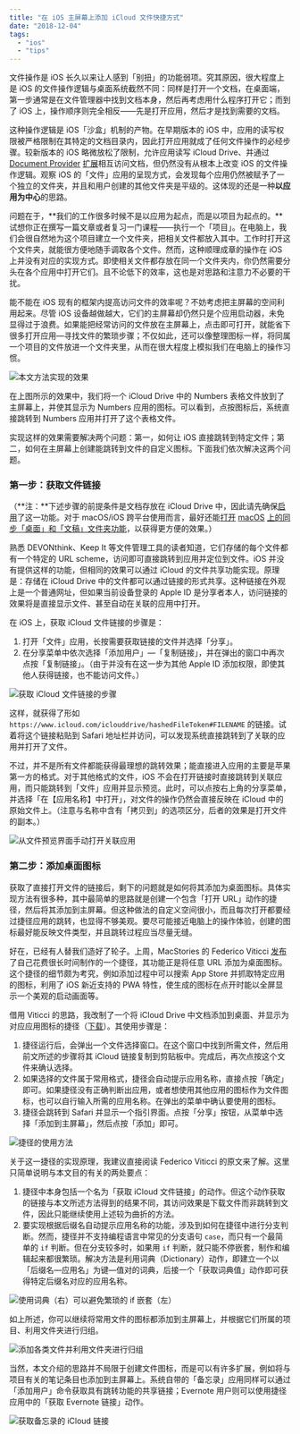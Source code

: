 ```yaml
---
title: "在 iOS 主屏幕上添加 iCloud 文件快捷方式"
date: "2018-12-04"
tags:
  - "ios"
  - "tips"
---
```


文件操作是 iOS 长久以来让人感到「别扭」的功能弱项。究其原因，很大程度上是 iOS 的文件操作逻辑与桌面系统截然不同：同样是打开一个文档，在桌面端，第一步通常是在文件管理器中找到文档本身，然后再考虑用什么程序打开它；而到了 iOS 上，操作顺序则完全相反——先是打开应用，然后才是找到需要的文档。

这种操作逻辑是 iOS「沙盒」机制的产物。在早期版本的 iOS 中，应用的读写权限被严格限制在其特定的文档目录内，因此打开应用就成了任何文件操作的必经步骤。较新版本的 iOS 略微放松了限制，允许应用读写 iCloud Drive、并通过 [Document Provider](https://developer.apple.com/library/archive/documentation/General/Conceptual/ExtensibilityPG/FileProvider.html) [扩展](https://developer.apple.com/library/archive/documentation/General/Conceptual/ExtensibilityPG/FileProvider.html)相互访问文档，但仍然没有从根本上改变 iOS 的文件操作逻辑。观察 iOS 的「文件」应用的呈现方式，会发现每个应用仍然被赋予了一个独立的文件夹，并且和用户创建的其他文件夹是平级的。这体现的还是一种**以应用为中心**的思路。

问题在于，**我们的工作很多时候不是以应用为起点，而是以项目为起点的。**试想你正在撰写一篇文章或者复习一门课程——执行一个「项目」。在电脑上，我们会很自然地为这个项目建立一个文件夹，把相关文件都放入其中。工作时打开这个文件夹，就能很方便地随手调取各个文件。然而，这种顺理成章的操作在 iOS 上并没有对应的实现方式。即使相关文件都存放在同一个文件夹内，你仍然需要分头在各个应用中打开它们。且不论低下的效率，这也是对思路和注意力不必要的干扰。

能不能在 iOS 现有的框架内提高访问文件的效率呢？不妨考虑把主屏幕的空间利用起来。尽管 iOS 设备越做越大，它们的主屏幕却仍然只是个应用启动器，未免显得过于浪费。如果能把经常访问的文件放在主屏幕上，点击即可打开，就能省下很多打开应用—寻找文件的繁琐步骤；不仅如此，还可以像整理图标一样，将同属一个项目的文件放进一个文件夹里，从而在很大程度上模拟我们在电脑上的操作习惯。

![本文方法实现的效果](https://cl.ly//ded0e0/launch.gif)

在上图所示的效果中，我们将一个 iCloud Drive 中的 Numbers 表格文件放到了主屏幕上，并使其显示为 Numbers 应用的图标。可以看到，点按图标后，系统直接跳转到 Numbers 应用并打开了这个表格文件。

实现这样的效果需要解决两个问题：第一，如何让 iOS 直接跳转到特定文件；第二，如何在主屏幕上创建能跳转到文件的自定义图标。下面我们依次解决这两个问题。

### 第一步：获取文件链接

（**注：**下述步骤的前提条件是文档存放在 iCloud Drive 中，因此请先确保[启用](https://support.apple.com/zh-cn/HT204025)了这一功能。对于 macOS/iOS 跨平台使用而言，最好还能[打开](https://support.apple.com/zh-cn/HT206985) [macOS](https://support.apple.com/zh-cn/HT206985) [上的同步「桌面」和「文稿」文件夹功能](https://support.apple.com/zh-cn/HT206985)，以获得更方便的效果。）

熟悉 DEVONthink、Keep It 等文件管理工具的读者知道，它们存储的每个文件都有一个特定的 URL scheme，访问即可直接跳转到应用并定位到文件。iOS 并没有提供这样的功能，但相同的效果可以通过 iCloud 的文件共享功能实现。原理是：存储在 iCloud Drive 中的文件都可以通过链接的形式共享。这种链接在外观上是一个普通网址，但如果当前设备登录的 Apple ID 是分享者本人，访问链接的效果将是直接显示文件、甚至自动在关联的应用中打开。

在 iOS 上，获取 iCloud 文件链接的步骤是：

1. 打开「文件」应用，长按需要获取链接的文件并选择「分享」。
2. 在分享菜单中依次选择「添加用户」—「复制链接」，并在弹出的窗口中再次点按「复制链接」。（由于并没有在这一步为其他 Apple ID 添加权限，即使其他人获得链接，也不能访问文件。）

![获取 iCloud 文件链接的步骤](https://cl.ly//6382b6/get_link.png)

这样，就获得了形如 `https://www.icloud.com/iclouddrive/hashedFileToken#FILENAME` 的链接。试着将这个链接粘贴到 Safari 地址栏并访问，可以发现系统直接跳转到了关联的应用并打开了文件。

不过，并不是所有文件都能获得最理想的跳转效果；能直接进入应用的主要是苹果第一方的格式。对于其他格式的文件，iOS 不会在打开链接时直接跳转到关联应用，而只能跳转到「文件」应用并显示预览。此时，可以点按右上角的分享菜单，并选择「在【应用名称】中打开」，对文件的操作仍然会直接反映在 iCloud 中的原始文件上。（注意与名称中含有「拷贝到」的选项区分，后者的效果是打开文件的副本。）

![从文件预览界面手动打开关联应用](https://cl.ly//0f8e41/unsupported.png)

### 第二步：添加桌面图标

获取了直接打开文件的链接后，剩下的问题就是如何将其添加为桌面图标。具体实现方法有很多种，其中最简单的思路就是创建一个包含「打开 URL」动作的捷径，然后将其添加到主屏幕。但这种做法的自定义空间很小，而且每次打开都要经过捷径应用的跳转，也显得不够美观。要尽可能接近电脑上的操作体验，创建的图标最好能反映文件类型，并且跳转过程应当尽量无缝。

好在，已经有人替我们造好了轮子。上周，MacStories 的 Federico Viticci [发布](https://www.macstories.net/ios/home-screen-icon-creator-a-shortcut-to-create-custom-icons-for-apps-contacts-solid-colors-and-more/)了自己花费很长时间制作的一个捷径，其功能正是将任意 URL 添加为桌面图标。这个捷径的细节颇为考究，例如添加过程中可以搜索 App Store 并抓取特定应用的图标，利用了 iOS 新近支持的 PWA 特性，使生成的图标在点开时能以全屏显示一个美观的启动画面等。

借用 Viticci 的思路，我改制了一个将 iCloud Drive 中文档添加到桌面、并显示为对应应用图标的捷径（[下载](https://www.icloud.com/shortcuts/279e171837074a389a906ef5ba65b403)）。其使用步骤是：

1. 捷径运行后，会弹出一个文件选择窗口。在这个窗口中找到所需文件，然后用前文所述的步骤将其 iCloud 链接复制到剪贴板中。完成后，再次点按这个文件来确认选择。
2. 如果选择的文件属于常用格式，捷径会自动提示应用名称，直接点按「确定」即可。如果捷径没有正确判断出应用，或者想使用其他应用的图标作为文件图标，也可以自行输入所需的应用名称。在弹出的菜单中确认要使用的图标。
3. 捷径会跳转到 Safari 并显示一个指引界面。点按「分享」按钮，从菜单中选择「添加到主屏幕」，然后点按「添加」即可。

![捷径的使用方法](https://cl.ly//67501d/shortcut.png)

关于这一捷径的实现原理，我建议直接阅读 Federico Viticci 的原文来了解。这里只简单说明与本文目的有关的两处要点：

1. 捷径中本身包括一个名为「获取 iCloud 文件链接」的动作。但这个动作获取的链接与本文所述方法得到的结果不同，其访问效果是下载文件而非跳转到文件，因此只能继续使用上述较为曲折的方法。
2. 要实现根据后缀名自动提示应用名称的功能，涉及到如何在捷径中进行分支判断。然而，捷径并不支持编程语言中常见的分支语句 `case`，而只有一个最简单的 `if` 判断。但在分支较多时，如果用 `if` 判断，就只能不停嵌套，制作和编辑起来都很繁琐。解决方法是利用词典（Dictionary）动作，即建立一个以「后缀名—应用名」为键—值对的词典，后接一个「获取词典值」动作即可获得特定后缀名对应的应用名称。

![使用词典（右）可以避免繁琐的 if 嵌套（左）](https://cl.ly//2ee962/dict.jpeg)

如上所述，你可以继续将常用文件的图标都添加到主屏幕上，并根据它们所属的项目、利用文件夹进行归组。

![添加各类文件并利用文件夹进行归组](https://cl.ly//4010d5/result.png)

当然，本文介绍的思路并不局限于创建文件图标，而是可以有许多扩展，例如将与项目有关的笔记条目也添加到主屏幕上。系统自带的「备忘录」应用同样可以通过「添加用户」命令获取具有跳转功能的共享链接；Evernote 用户则可以使用捷径应用中的「获取 Evernote 链接」动作。

![获取备忘录的 iCloud 链接](https://cl.ly//afbebe/notes.jpeg)
